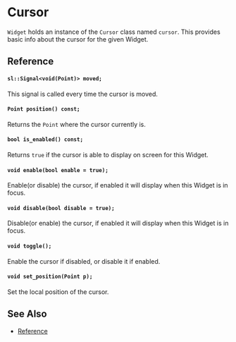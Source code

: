 # Cursor

`Widget` holds an instance of the `Cursor` class named `cursor`. This provides
basic info about the cursor for the given Widget.

## Reference

#### `sl::Signal<void(Point)> moved;`

This signal is called every time the cursor is moved.

#### `Point position() const;`

Returns the `Point` where the cursor currently is.

#### `bool is_enabled() const;`

Returns `true` if the cursor is able to display on screen for this Widget.

#### `void enable(bool enable = true);`

Enable(or disable) the cursor, if enabled it will display when this Widget is in
focus.

#### `void disable(bool disable = true);`

Disable(or enable) the cursor, if enabled it will display when this Widget is in
focus.

#### `void toggle();`

Enable the cursor if disabled, or disable it if enabled.

#### `void set_position(Point p);`

Set the local position of the cursor.

## See Also

- [Reference](https://a-n-t-h-o-n-y.github.io/TermOx/classox_1_1Cursor.html)
